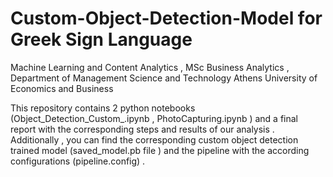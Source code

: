# Custom-Object-Detection-Model for Greek Sign Language
Machine Learning and Content Analytics , MSc Business Analytics , Department of Management Science and Technology Athens University of Economics and Business

This repository contains 2 python notebooks (Object_Detection_Custom_.ipynb , PhotoCapturing.ipynb ) and a final report with the corresponding steps and results of our analysis .  
Additionally , you can find the corresponding custom object detection trained model (saved_model.pb file ) and the pipeline with the according configurations (pipeline.config) . 
